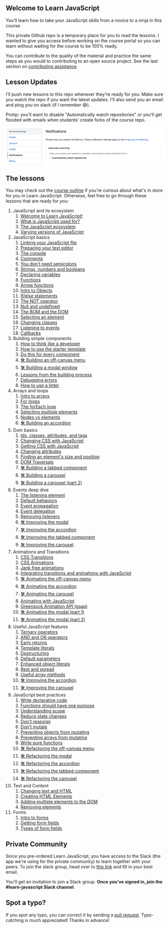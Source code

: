 ## Welcome to Learn JavaScript

You'll learn how to take your JavaScript skills from a novice to a ninja in this course.

This private Github repo is a temporary place for you to read the lessons. I wanted to give you access before working on the course portal so you can learn without waiting for the course to be 100% ready.

You can contribute to the quality of the material and practice the same steps as you would to contributing to an open source project. See the last section on [contributing assistance](#spot-a-typo).

## Lesson Updates

I'll push new lessons to this repo whenever they're ready for you. Make sure you watch the repo if you want the latest updates. I'll also send you an email and ping you on slack (if I remember 😅).

Protip: you'll want to disable "Automatically watch repositories" or you'll get flooded with emails when students' create forks of the course repo.

<img src="images/dont-watch-repo.png" alt="Automatically watch repositories should be unchecked">

## The lessons

You may check out the [course outline](outlines/outline8.md) if you're curious about what's in store for you in Learn JavaScript. Otherwise, feel free to go through these lessons that are ready for you:

1. JavaScript and its ecosystem
    1. [Welcome to Learn JavaScript!](lessons/01.javascript-and-its-ecosystem/01.how-to-use-this-course.md)
    2. [What is JavaScript used for?](lessons/01.javascript-and-its-ecosystem/02.what-is-javascript.md)
    3. [The JavaScript ecosystem](lessons/01.javascript-and-its-ecosystem/03.the-ecosystem.md)
    4. [Varying versions of JavaScript](lessons/01.javascript-and-its-ecosystem/04.varying-versions-of-javascript.md)
2. JavaScript basics
    1. [Linking your JavaScript file](lessons/02.js-basics/01.linking.md)
    2. [Preparing your text editor](lessons/02.js-basics/02.preparing-your-text-editor.md)
    3. [The console](lessons/02.js-basics/03.console.md)
    4. [Comments](lessons/02.js-basics/04.comments.md)
    5. [You don't need semicolons](lessons/02.js-basics/05.semicolons.md)
    6. [Strings, numbers and booleans](lessons/02.js-basics/06.str-num-bool.md)
    7. [Declaring variables](lessons/02.js-basics/07.variables.md)
    8. [Functions](lessons/02.js-basics/08.functions.md)
    9. [Arrow functions](lessons/02.js-basics/09.arrow-functions.md)
    10. [Intro to Objects](lessons/02.js-basics/10.objects.md)
    11. [If/else statements](lessons/02.js-basics/11.if-else.md)
    12. [The NOT operator](lessons/02.js-basics/12.not-operator.md)
    13. [Null and undefined](lessons/02.js-basics/13.null-and-undefined.md)
    14. [The BOM and the DOM](lessons/02.js-basics/14.bom-and-dom.md)
    15. [Selecting an element](lessons/02.js-basics/15.selecting-an-element.md)
    16. [Changing classes](lessons/02.js-basics/16.changing-classes.md)
    17. [Listening to events](lessons/02.js-basics/17.listening-to-events.md)
    18. [Callbacks](lessons/02.js-basics/18.callbacks.md)
3. Building simple components
    1. [How to think like a developer](lessons/03.building-simple-components/01.think-like-dev.md)
    2. [How to use the starter template](lessons/03.building-simple-components/02.starter-template.md)
    3. [Do this for every component](lessons/03.building-simple-components/03.do-this.md)
    4. [🛠 Building an off-canvas menu](lessons/03.building-simple-components/04.building-off-canvas.md)
    5. [🛠 Building a modal window](lessons/03.building-simple-components/05.building-modal-window.md)
    6. [Lessons from the building process](lessons/03.building-simple-components/06.lessons-from-the-building-process.md)
    7. [Debugging errors](lessons/03.building-simple-components/07.debugging-errors.md)
    8. [How to use a linter](lessons/03.building-simple-components/08.linter.md)
4. Arrays and loops
    1. [Intro to arrays](lessons/04.arrays-and-loops/01.arrays.md)
    2. [For loops](lessons/04.arrays-and-loops/02.for-loops.md)
    3. [The forEach loop](lessons/04.arrays-and-loops/03.foreach.md)
    4. [Selecting multiple elements](lessons/04.arrays-and-loops/04.selecting-multiple-elements.md)
    5. [Nodes vs elements](lessons/04.arrays-and-loops/05.nodes-vs-elements.md)
    6. [🛠 Building an accordion](lessons/04.arrays-and-loops/06.building-accordion.md)
5. Dom basics
    1. [Ids, classes, attributes, and tags](lessons/05.dom-basics/01.id-class-attribute-tag.md)
    2. [Changing CSS with JavaScript](lessons/05.dom-basics/02.changing-css.md)
    3. [Getting CSS with JavaScript](lessons/05.dom-basics/03.getting-css.md)
    4. [Changing attributes](lessons/05.dom-basics/04.changing-attributes.md)
    5. [Finding an element's size and position](lessons/05.dom-basics/05.finding-element-size-and-position.md)
    6. [DOM Traversals](lessons/05.dom-basics/06.dom-traversals.md)
    7. [🛠 Building a tabbed component](lessons/05.dom-basics/07.building-tabbed-component.md)
    8. [🛠 Building a carousel](lessons/05.dom-basics/08.building-carousel.md)
    9. [🛠 Building a carousel (part 2)](lessons/05.dom-basics/09.building-carousel-2.md)
6. Events deep dive
    1. [The listening element](lessons/06.events-deep-dive/01.listening-element.md)
    2. [Default behaviors](lessons/06.events-deep-dive/02.default-behaviors.md)
    3. [Event propagation](lessons/06.events-deep-dive/03.event-propagation.md)
    4. [Event delegation](lessons/06.events-deep-dive/04.event-delegation.md)
    5. [Removing listeners](lessons/06.events-deep-dive/05.remove-listeners.md)
    6. [🛠 Improving the modal](lessons/06.events-deep-dive/06.improving-modal.md)
    7. [🛠 Improving the accordion](lessons/06.events-deep-dive/07.improving-accordion.md)
    8. [🛠 Improving the tabbed component](lessons/06.events-deep-dive/08.improving-tabbed-component.md)
    9. [🛠 Improving the carousel](lessons/06.events-deep-dive/08.improving-carousel.md)
7. Animations and Transitions
    1. [CSS Transitions](lessons/07.animations-and-transitions/01.css-transition.md)
    2. [CSS Animations](lessons/07.animations-and-transitions/02.css-animation.md)
    3. [Jank free animations](lessons/07.animations-and-transitions/03.jank-free-animations.md)
    4. [Integrating transitions and animations with JavaScript](lessons/07.animations-and-transitions/04.integrating-transitions-and-animations-with-js.md)
    5. [🛠 Animating the off-canvas menu](lessons/07.animations-and-transitions/05.animating-off-canvas.md)
    6. [🛠 Animating the accordion](lessons/07.animations-and-transitions/6.animating-accordions.md)
    7. [🛠 Animating the carousel](lessons/07.animations-and-transitions/07.animating-carousel.md)
    8. [Animating with JavaScript](lessons/07.animations-and-transitions/08.animating-with-js.md)
    9. [Greensock Animation API (gsap)](lessons/07.animations-and-transitions/09.gsap.md)
    10. [🛠 Animating the modal (part 1)](lessons/07.animations-and-transitions/10.animating-the-modal.md)
    11. [🛠 Animating the modal (part 2)](lessons/07.animations-and-transitions/11.animating-the-modal.md)
8. Useful JavaScript features
    1. [Ternary operators](lessons/08.useful-javascript-features/01.ternary-operators.md)
    2. [AND and OR operators](lessons/08.useful-javascript-features/02.and-and-or.md)
    3. [Early returns](lessons/08.useful-javascript-features/03.early-returns.md)
    4. [Template literals](lessons/08.useful-javascript-features/04.template-literals.md)
    5. [Destructuring](lessons/08.useful-javascript-features/05.destructure.md)
    6. [Default parameters](lessons/08.useful-javascript-features/06.default-params.md)
    7. [Enhanced object literals](lessons/08.useful-javascript-features/07.enhanced-object-literals.md)
    8. [Rest and spread](lessons/08.useful-javascript-features/08.resd-and-spread.md)
    9. [Useful array methods](lessons/08.useful-javascript-features/09.useful-array-methods.md)
    10. [🛠 Improving the accordion](lessons/08.useful-javascript-features/10.improving-accordion.md)
    11. [🛠 Improving the carousel](lessons/08.useful-javascript-features/11.improving-carousel.md)
9. JavaScript best practices
    1. [Write declarative code](lessons/09.javascript-best-practices/01.write-declarative-code.md)
    2. [Functions should have one purpose](lessons/09.javascript-best-practices/02.one-purpose.md)
    3. [Understanding scope](lessons/09.javascript-best-practices/03.understanding-scope.md)
    4. [Reduce state changes](lessons/09.javascript-best-practices/04.reduce-state-changes.md)
    5. [Don't reassign](lessons/09.javascript-best-practices/05.dont-reassign.md)
    6. [Don't mutate](lessons/09.javascript-best-practices/06.dont-mutate.md)
    7. [Preventing objects from mutating](lessons/09.javascript-best-practices/07.prevent-objects-from-mutating.md)
    8. [Preventing arrays from mutating](lessons/09.javascript-best-practices/08.prevent-objects-from-mutating.md)
    9. [Write pure functions](lessons/09.javascript-best-practices/09.pure-functions.md)
    10. [🛠 Refactoring the off-canvas menu](lessons/09.javascript-best-practices/10.refactor-off-canvas.md)
    11. [🛠 Refactoring the modal](lessons/09.javascript-best-practices/11.refactor-modal.md)
    12. [🛠 Refactoring the accordion](lessons/09.javascript-best-practices/12.refactor-accordion.md)
    13. [🛠 Refactoring the tabbed-component](lessons/09.javascript-best-practices/13.refactor-tabbed-component.md)
    14. [🛠 Refactoring the carousel](lessons/09.javascript-best-practices/14.refactor-carousel.md)
10. Text and Content
    1. [Changing text and HTML](lessons/10.text-and-content/01.changing-text-and-html.md)
    2. [Creating HTML Elements](lessons/10.text-and-content/02.creating-html-elements.md)
    3. [Adding multiple elements to the DOM](lessons/10.text-and-content/03.adding-multiple-elements.md)
    4. [Removing elements](lessons/10.text-and-content/04.adding-multiple-elements.md)
11. Forms
    1. [Intro to forms](lessons/11.forms/01.forms.md)
    2. [Getting form fields](lessons/11.forms/02.getting-form-fields.md)
    3. [Types of form fields](lessons/11.forms/03.types-of-fields.md)

## Private Community

Since you pre-ordered Learn JavaScript, you have access to the Slack (the app we're using for the private community) to learn together with your peers. To join the slack group, head over to [this link](https://zellwk-slack.herokuapp.com) and fill in your best email.

You'll get an invitation to join a Slack group. **Once you've signed in, join the #learn-javascript Slack channel**.

## Spot a typo?

If you spot any typo, you can correct it by sending a [pull request](https://help.github.com/articles/creating-a-pull-request/). Typo-catching is much appreciated! Thanks in advance!
